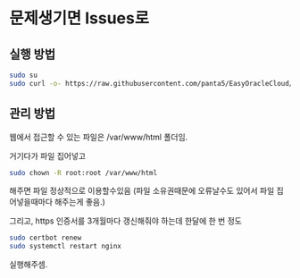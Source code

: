 # 문제생기면 Issues로

## 실행 방법

```bash
sudo su
sudo curl -o- https://raw.githubusercontent.com/panta5/EasyOracleCloud/main/start.sh
```

## 관리 방법

웹에서 접근할 수 있는 파일은 /var/www/html 폴더임.

거기다가 파일 집어넣고

```bash
sudo chown -R root:root /var/www/html
```

해주면 파일 정상적으로 이용할수있음 (파일 소유권때문에 오류날수도 있어서 파일 집어넣을때마다 해주는게 좋음.)

그리고, https 인증서를 3개월마다 갱신해줘야 하는데 한달에 한 번 정도

```bash
sudo certbot renew
sudo systemctl restart nginx
```

실행해주셈.
